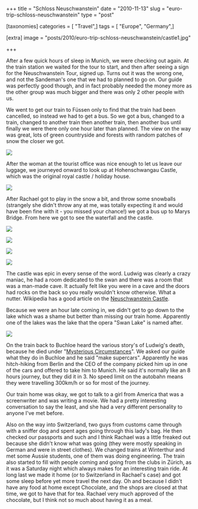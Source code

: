 +++
title = "Schloss Neuschwanstein"
date = "2010-11-13"
slug = "euro-trip-schloss-neuschwanstein"
type = "post"

[taxonomies]
categories = [ "Travel",]
tags = [ "Europe", "Germany",]

[extra]
image = "posts/2010/euro-trip-schloss-neuschwanstein/castle1.jpg"

+++

After a few quick hours of sleep in Munich, we were checking out again. At the train station we waited for the tour to start, and then after seeing a sign for the Neuschwanstein Tour, signed up. Turns out it was the wrong one, and not the Sandeman's one that we had to planned to go on. Our guide was perfectly good though, and in fact probably needed the money more as the other group was much bigger and there was only 2 other people with us.

We went to get our train to Füssen only to find that the train had been cancelled, so instead we had to get a bus. So we got a bus, changed to a train, changed to another train then another train, then another bus until finally we were there only one hour later than planned. The view on the way was great, lots of green countryside and forests with random patches of snow the closer we got.

![](train.jpg)

After the woman at the tourist office was nice enough to let us leave our luggage, we journeyed onward to look up at Hohenschwangau Castle, which was the original royal castle / holiday house.

![](hohenschwangau.jpg)

After Rachael got to play in the snow a bit, and throw some snowballs (strangely she didn't throw any at me, was totally expecting it and would have been fine with it - you missed your chance!) we got a bus up to Marys Bridge. From here we got to see the waterfall and the castle.

![](waterfall.jpg)

![](castle1.jpg)

![](castle2.jpg)

![](castle3.jpg)

The castle was epic in every sense of the word. Ludwig was clearly a crazy maniac, he had a room dedicated to the swan and there was a room that was a man-made cave. It actually felt like you were in a cave and the doors had rocks on the back so you really wouldn't know otherwise. What a nutter. Wikipedia has a good article on the [Neuschwanstein Castle](http://en.wikipedia.org/wiki/Neuschwanstein_Castle).

Because we were an hour late coming in, we didn't get to go down to the lake which was a shame but better than missing our train home. Apparently one of the lakes was the lake that the opera "Swan Lake" is named after.

![](lake.jpg)

On the train back to Buchloe heard the various story's of Ludwig's death, because he died under "[Mysterious Circumstances](http://en.wikipedia.org/wiki/Ludwig_II_of_Bavaria#Mysterious_death)". We asked our guide what they do in Buchloe and he said "make supercars". Apparently he was hitch-hiking from Berlin and the CEO of the company picked him up in one of the cars and offered to take him to Munich. He said it's normally like an 8 hours journey, but they did it in 3. No speed limit on the autobahn means they were travelling 300km/h or so for most of the journey.

Our train home was okay, we got to talk to a girl from America that was a screenwriter and was writing a movie. We had a pretty interesting conversation to say the least, and she had a very different personality to anyone I've met before.

Also on the way into Switzerland, two guys from customs came through with a sniffer dog and spent ages going through this lady's bag. He then checked our passports and such and I think Rachael was a little freaked out because she didn't know what was going (they were mostly speaking in German and were in street clothes). We changed trains at Winterthur and met some Aussie students, one of them was doing engineering. The train also started to fill with people coming and going from the clubs in Zürich, as it was a Saturday night which always makes for an interesting train ride. At long last we made it home (or to Switzerland in Rachael's case) and got some sleep before yet more travel the next day. Oh and because I didn't have any food at home except Chocolate, and the shops are closed at that time, we got to have that for tea. Rachael very much approved of the chocolate, but I think not so much about having it as a meal.
